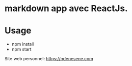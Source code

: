 # markdown app avec ReactJs.
# Usage
* npm install
* npm start



Site web personnel: https://ndenesene.com
